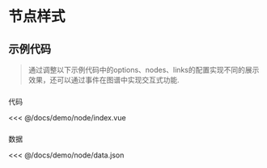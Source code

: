 # 节点样式


## 示例代码
>通过调整以下示例代码中的options、nodes、links的配置实现不同的展示效果，还可以通过事件在图谱中实现交互式功能.

<node></node>

###
代码

<<< @/docs/demo/node/index.vue

###
数据

<<< @/docs/demo/node/data.json